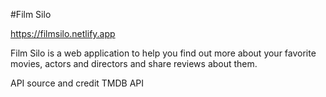 #Film Silo

https://filmsilo.netlify.app


Film Silo is a web application to help you find out more about your favorite movies, actors and directors and share reviews about them.


API source and credit TMDB API
